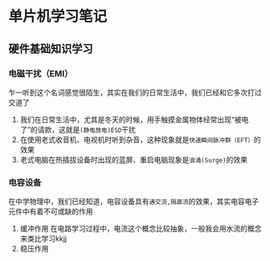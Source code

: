 # **单片机学习笔记**
## **硬件基础知识学习**
### **电磁干扰（EMI）**
乍一听到这个名词感觉很陌生，其实在我们的日常生活中，我们已经和它多次打过交道了
1. 我们在日常生活中，尤其是冬天的时候，用手触摸金属物体经常出现“被电了”的请款，这就是`(静电放电)ESD`干扰
2. 在使用老式收音机、电视机时听到杂音，这种现象就是`快速瞬间脉冲群（EFT）`的效果
3. 老式电脑在热插拔设备时出现的蓝屏、重启电脑现象是`浪涌(Surge)`的效果
### **电容设备**
在中学物理中，我们已经知道，电容设备具有`通交流,隔直流`的效果，其实电容电子元件中有着不可或缺的作用
1. 缓冲作用
在电路学习过程中，电流这个概念比较抽象，一般我会用水流的概念来类比学习kkjj
2. 稳压作用